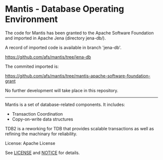 # Mantis - Database Operating Environment

The code for Mantis has been granted to the Apache Software Foundation
and imported in Apache Jena (directory jena-db/).

A record of imported code is available in branch 'jena-db'.

https://github.com/afs/mantis/tree/jena-db

The commited imported is:

https://github.com/afs/mantis/tree/mantis-apache-software-foundation-grant

No further development will take place in this repository.

----

Mantis is a set of database-related components. It includes:

* Transaction Coordination
* Copy-on-write data structures

TDB2 is a reworking for TDB that provides scalable transactions as well
as refining the machinary for reliability.

License: Apache License 

See [LICENSE](LICENSE) and [NOTICE](NOTICE) for details.
